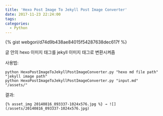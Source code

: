 ```yaml
---
title: 'Hexo Post Image To Jekyll Post Image Converter'
date: 2017-11-23 22:24:00
tags:
categories:
  - Python
---
```


{% gist webgori/d74d9b438ae84015f54287638dec617f %}

글 안의 hexo 이미지 태그를 jekyll 이미지 태그로 변환시켜줌

사용법:
```
python HexoPostImageToJekyllPostImageConverter.py "hexo md file path" "jekyll image path"
python HexoPostImageToJekyllPostImageConverter.py "input.md" "/assets/"
```

결과:
```
{% asset_img 20140816_093337-1024x576.jpg %} → ![](/assets/20140816_093337-1024x576.jpg)
```